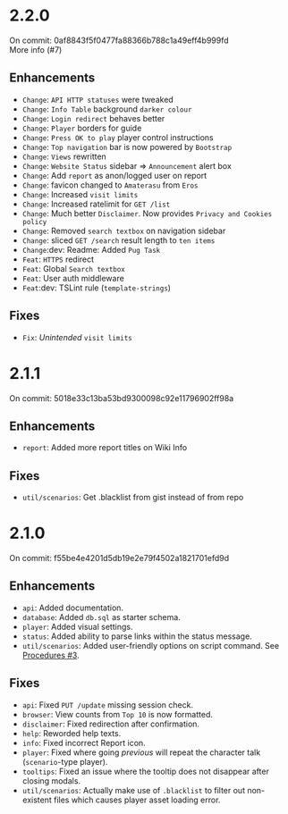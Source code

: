 # 2.2.0
On commit: 0af8843f5f0477fa88366b788c1a49eff4b999fd
<br>More info (#7)
  ## Enhancements
  - `Change`: `API HTTP statuses` were tweaked
  - `Change`: `Info Table` background `darker colour`
  - `Change`: `Login redirect` behaves better
  - `Change`: `Player` borders for guide
  - `Change`: `Press OK to play` player control instructions
  - `Change`: `Top navigation` bar is now powered by `Bootstrap`
  - `Change`: `Views` rewritten
  - `Change`: `Website Status` sidebar => `Announcement` alert box
  - `Change`: Add `report` as anon/logged user on report
  - `Change`: favicon changed to `Amaterasu` from `Eros`
  - `Change`: Increased `visit limits`
  - `Change`: Increased ratelimit for `GET /list`
  - `Change`: Much better `Disclaimer`. Now provides `Privacy and Cookies policy`
  - `Change`: Removed `search textbox` on navigation sidebar
  - `Change`: sliced `GET /search` result length to `ten items`
  - `Change`:dev: Readme: Added `Pug Task`
  - `Feat`: `HTTPS` redirect
  - `Feat`: Global `Search textbox`
  - `Feat`: User auth middleware
  - `Feat`:dev: TSLint rule (`template-strings`)
  ## Fixes
  - `Fix`: *Unintended* `visit limits`
# 2.1.1
On commit: 5018e33c13ba53bd9300098c92e11796902ff98a
  ## Enhancements
  - `report`: Added more report titles on Wiki Info
  ## Fixes
  - `util/scenarios`: Get .blacklist from gist instead of from repo

# 2.1.0
On commit: f55be4e4201d5db19e2e79f4502a1821701efd9d
  ## Enhancements
  - `api`: Added documentation.
  - `database`: Added `db.sql` as starter schema.
  - `player`: Added visual settings.
  - `status`: Added ability to parse links within the status message.
  - `util/scenarios`: Added user-friendly options on script command. See [Procedures #3](/README.md#testing--production-procedures).
  ## Fixes
  - `api`: Fixed `PUT /update` missing session check.
  - `browser`: View counts from `Top 10` is now formatted.
  - `disclaimer`: Fixed redirection after confirmation.
  - `help`: Reworded help texts.
  - `info`: Fixed incorrect Report icon.
  - `player`: Fixed where going *previous* will repeat the character talk (`scenario`-type player).
  - `tooltips`: Fixed an issue where the tooltip does not disappear after closing modals.
  - `util/scenarios`: Actually make use of `.blacklist` to filter out non-existent files which causes player asset loading error.
